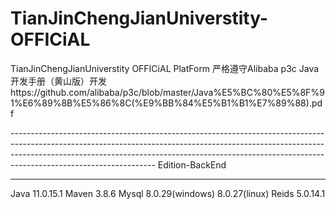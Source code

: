 # TianJinChengJianUniverstity-OFFICiAL
TianJinChengJianUniverstity OFFICiAL PlatForm
严格遵守Alibaba p3c Java 开发手册（黄山版）开发https://github.com/alibaba/p3c/blob/master/Java%E5%BC%80%E5%8F%91%E6%89%8B%E5%86%8C(%E9%BB%84%E5%B1%B1%E7%89%88).pdf

------------------------------------------------------------------------------------------------------------------------------------------------------------------------------------------------------------------------------------------------------------------------------                                                           Edition-BackEnd

---------------------------------------------------------------------------------------------------------------------------------------

Java 11.0.15.1
Maven 3.8.6
Mysql 8.0.29(windows)  8.0.27(linux)
Reids 5.0.14.1

